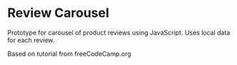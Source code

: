# Review Carousel

Prototype for carousel of product reviews using JavaScript. 
Uses local data for each review.

Based on tutorial from freeCodeCamp.org
